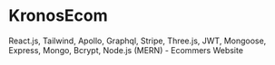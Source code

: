 # KronosEcom
React.js, Tailwind, Apollo, Graphql, Stripe, Three.js, JWT, Mongoose, Express, Mongo, Bcrypt, Node.js (MERN) - Ecommers Website 
